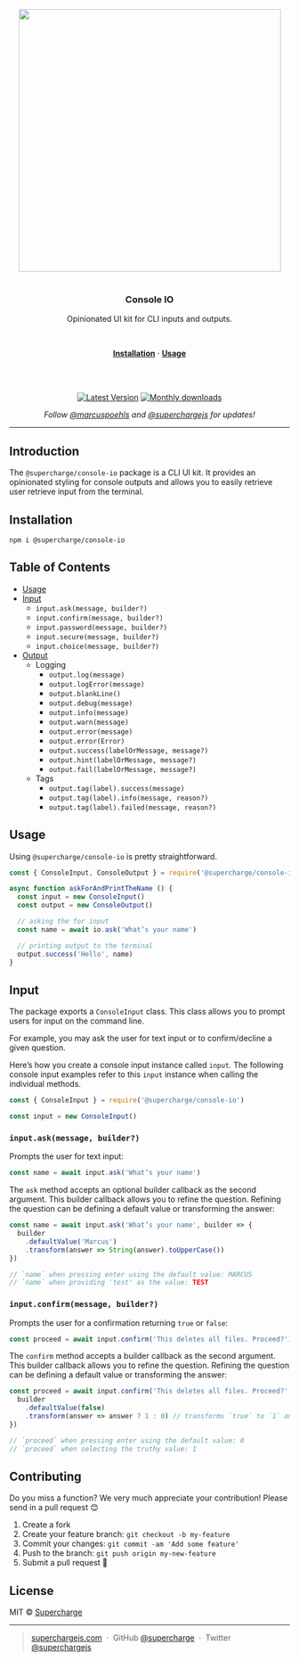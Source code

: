 <div align="center">
  <a href="https://superchargejs.com">
    <img width="471" style="max-width:100%;" src="https://superchargejs.com/images/supercharge-text.svg" />
  </a>
  <br/>
  <br/>
  <p>
    <h3>Console IO</h3>
  </p>
  <p>
    Opinionated UI kit for CLI inputs and outputs.
  </p>
  <br/>
  <p>
    <a href="#installation"><strong>Installation</strong></a> ·
    <a href="#docs"><strong>Usage</strong></a>
  </p>
  <br/>
  <br/>
  <p>
    <a href="https://www.npmjs.com/package/@supercharge/console-io"><img src="https://img.shields.io/npm/v/@supercharge/console-io.svg" alt="Latest Version"></a>
    <a href="https://www.npmjs.com/package/@supercharge/console-io"><img src="https://img.shields.io/npm/dm/@supercharge/console-io.svg" alt="Monthly downloads"></a>
  </p>
  <p>
    <em>Follow <a href="http://twitter.com/marcuspoehls">@marcuspoehls</a> and <a href="http://twitter.com/superchargejs">@superchargejs</a> for updates!</em>
  </p>
</div>

---

## Introduction
The `@supercharge/console-io` package is a CLI UI kit. It provides an opinionated styling for console outputs and allows you to easily retrieve user retrieve input from the terminal.


## Installation

```
npm i @supercharge/console-io
```


## Table of Contents

- [Usage](#usage)
- [Input](#input)
  - `input.ask(message, builder?)`
  - `input.confirm(message, builder?)`
  - `input.password(message, builder?)`
  - `input.secure(message, builder?)`
  - `input.choice(message, builder?)`
- [Output](#output)
  - Logging
    - `output.log(message)`
    - `output.logError(message)`
    - `output.blankLine()`
    - `output.debug(message)`
    - `output.info(message)`
    - `output.warn(message)`
    - `output.error(message)`
    - `output.error(Error)`
    - `output.success(labelOrMessage, message?)`
    - `output.hint(labelOrMessage, message?)`
    - `output.fail(labelOrMessage, message?)`
  - Tags
    - `output.tag(label).success(message)`
    - `output.tag(label).info(message, reason?)`
    - `output.tag(label).failed(message, reason?)`

## Usage
Using `@supercharge/console-io` is pretty straightforward.

```js
const { ConsoleInput, ConsoleOutput } = require('@supercharge/console-io')

async function askForAndPrintTheName () {
  const input = new ConsoleInput()
  const output = new ConsoleOutput()

  // asking the for input
  const name = await io.ask('What’s your name')

  // printing output to the terminal
  output.success('Hello', name)
}
```


## Input
The package exports a `ConsoleInput` class. This class allows you to prompt users for input on the command line.

For example, you may ask the user for text input or to confirm/decline a given question.

Here’s how you create a console input instance called `input`. The following console input examples refer to this `input` instance when calling the individual methods.

```js
const { ConsoleInput } = require('@supercharge/console-io')

const input = new ConsoleInput()
```


### `input.ask(message, builder?)`
Prompts the user for text input:

```js
const name = await input.ask('What’s your name')
```

The `ask` method accepts an optional builder callback as the second argument. This builder callback allows you to refine the question. Refining the question can be defining a default value or transforming the answer:

```js
const name = await input.ask('What’s your name', builder => {
  builder
    .defaultValue('Marcus')
    .transform(answer => String(answer).toUpperCase())
})

// `name` when pressing enter using the default value: MARCUS
// `name` when providing 'test' as the value: TEST
```


### `input.confirm(message, builder?)`
Prompts the user for a confirmation returning `true` or `false`:

```js
const proceed = await input.confirm('This deletes all files. Proceed?')
```

The `confirm` method accepts a builder callback as the second argument. This builder callback allows you to refine the question. Refining the question can be defining a default value or transforming the answer:

```js
const proceed = await input.confirm('This deletes all files. Proceed?', builder => {
  builder
    .defaultValue(false)
    .transform(answer => answer ? 1 : 0) // transforms `true` to `1` and `false` to `0`
})

// `proceed` when pressing enter using the default value: 0
// `proceed` when selecting the truthy value: 1
```


## Contributing
Do you miss a function? We very much appreciate your contribution! Please send in a pull request 😊

1.  Create a fork
2.  Create your feature branch: `git checkout -b my-feature`
3.  Commit your changes: `git commit -am 'Add some feature'`
4.  Push to the branch: `git push origin my-new-feature`
5.  Submit a pull request 🚀


## License
MIT © [Supercharge](https://superchargejs.com)

---

> [superchargejs.com](https://superchargejs.com) &nbsp;&middot;&nbsp;
> GitHub [@supercharge](https://github.com/supercharge/) &nbsp;&middot;&nbsp;
> Twitter [@superchargejs](https://twitter.com/superchargejs)
